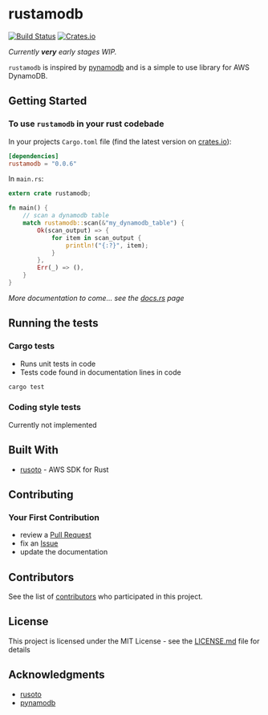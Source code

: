 # rustamodb
[![Build Status](https://travis-ci.org/cmac4603/rustamodb.svg?branch=master)](https://travis-ci.org/cmac4603/rustamodb)
[![Crates.io](https://img.shields.io/crates/v/rustamodb.svg)](https://crates.io/crates/rustamo)

_Currently **very** early stages WIP._

`rustamodb` is inspired by [pynamodb](https://pynamodb.readthedocs.io/en/latest/) and is a simple to use library for AWS DynamoDB.

## Getting Started
### To use `rustamodb` in your rust codebade
In your projects `Cargo.toml` file (find the latest version on [crates.io](https://crates.io/crates/rustamodb)):
```toml
[dependencies]
rustamodb = "0.0.6"
```

In `main.rs`:
```rust
extern crate rustamodb;

fn main() {
    // scan a dynamodb table
    match rustamodb::scan(&"my_dynamodb_table") {
        Ok(scan_output) => {
            for item in scan_output {
                println!("{:?}", item);
            }
        },
        Err(_) => (),
    }
}
```
_More documentation to come... see the [docs.rs](https://docs.rs/rustamodb/) page_

## Running the tests
### Cargo tests
- Runs unit tests in code
- Tests code found in documentation lines in code

```bash
cargo test
```
### Coding style tests
Currently not implemented
<!-- Would like to implement clippy at some point -->

## Built With
* [rusoto](https://rusoto.org/) - AWS SDK for Rust

## Contributing
### Your First Contribution
- review a [Pull Request](https://github.com/cmac4603/rustamodb/pulls)
- fix an [Issue](https://github.com/cmac4603/rustamodb/issues)
- update the documentation

## Contributors
See the list of [contributors](https://github.com/cmac4603/rustamodb/contributors) who participated in this project.

## License
This project is licensed under the MIT License - see the [LICENSE.md](LICENSE.md) file for details

## Acknowledgments
* [rusoto](https://rusoto.org/)
* [pynamodb](https://pynamodb.readthedocs.io/en/latest/)
